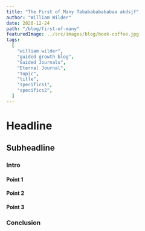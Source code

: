 ```yaml
---
title: "The First of Many Tababababababaa akdsjf"
author: "William Wilder"
date: 2020-12-24
path: "/blog/first-of-many"
featuredImage: ../src/images/blog/book-coffee.jpg
tags:
  [
    "william wilder",
    "guided growth blog",
    "Guided Journals",
    "Eternal Journal",
    "Topic",
    "title",
    "specifics1",
    "specifics2",
  ]
---
```


# Headline

## Subheadline

### Intro

#### Point 1

#### Point 2

#### Point 3

### Conclusion
